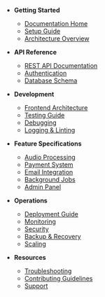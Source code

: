 - **Getting Started**
  - [Documentation Home](README.md)
  - [Setup Guide](SETUP.md)
  - [Architecture Overview](ARCHITECTURE.md)

- **API Reference**
  - [REST API Documentation](API.md)
  - [Authentication](specs/AUTHENTICATION.md)
  - [Database Schema](specs/DATABASE_SCHEMA.md)

- **Development**
  - [Frontend Architecture](specs/FRONTEND_ARCHITECTURE.md)
  - [Testing Guide](TESTING.md)
  - [Debugging](DEBUGGING.md)
  - [Logging & Linting](LOGGING_AND_LINTING.md)

- **Feature Specifications**
  - [Audio Processing](specs/AUDIO_PROCESSING.md)
  - [Payment System](specs/PAYMENT_SYSTEM.md)
  - [Email Integration](specs/EMAIL_INTEGRATION.md)
  - [Background Jobs](specs/BACKGROUND_JOBS.md)
  - [Admin Panel](specs/ADMIN_PANEL.md)

- **Operations**
  - [Deployment Guide](DEPLOYMENT.md)
  - [Monitoring](ops/MONITORING.md)
  - [Security](ops/SECURITY.md)
  - [Backup & Recovery](ops/BACKUP_RECOVERY.md)
  - [Scaling](ops/SCALING.md)

- **Resources**
  - [Troubleshooting](DEBUGGING.md)
  - [Contributing Guidelines](README.md#contributing)
  - [Support](README.md#support)